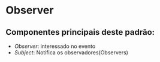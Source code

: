 # Observer

## Componentes principais deste padrão:
* *Observer*: interessado no evento
* *Subject*: Notifica os observadores(Observers)